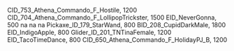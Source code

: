 CID_753_Athena_Commando_F_Hostile, 1200
CID_704_Athena_Commando_F_LollipopTrickster, 1500
EID_NeverGonna, 500
na
na
na
Pickaxe_ID_179_StarWand, 800
BID_208_CupidDarkMale, 1800
EID_IndigoApple, 800
Glider_ID_201_TNTinaFemale, 1200
EID_TacoTimeDance, 800
CID_650_Athena_Commando_F_HolidayPJ_B, 1200

